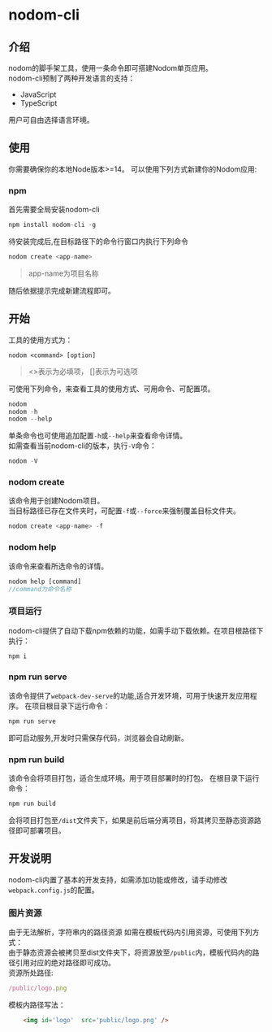 # nodom-cli

## 介绍
nodom的脚手架工具，使用一条命令即可搭建Nodom单页应用。  
nodom-cli预制了两种开发语言的支持：
* JavaScript
* TypeScript  

用户可自由选择语言环境。
## 使用
你需要确保你的本地Node版本>=14。
可以使用下列方式新建你的Nodom应用:
### npm
首先需要全局安装nodom-cli
```js
npm install nodom-cli -g
```
待安装完成后,在目标路径下的命令行窗口内执行下列命令
```js
nodom create <app-name>
```



> app-name为项目名称  

随后依据提示完成新建流程即可。

## 开始
工具的使用方式为：
```
nodom <command> [option]
```
> <>表示为必填项， []表示为可选项  

可使用下列命令，来查看工具的使用方式、可用命令、可配置项。
```js
nodom
nodom -h
nodom --help
```
单条命令也可使用追加配置`-h`或`--help`来查看命令详情。  
如需查看当前nodom-cli的版本，执行`-V`命令：
```js
nodom -V
```

### nodom create
该命令用于创建Nodom项目。  
当目标路径已存在文件夹时，可配置`-f`或`--force`来强制覆盖目标文件夹。
```js
nodom create <app-name> -f
```

### nodom help
该命令来查看所选命令的详情。
```js
nodom help [command]
//command为命令名称
```

### 项目运行
nodom-cli提供了自动下载npm依赖的功能，如需手动下载依赖。在项目根路径下执行：
```js
npm i
```
### npm run serve
该命令提供了`webpack-dev-serve`的功能,适合开发环境，可用于快速开发应用程序。
在项目根目录下运行命令：
```js
npm run serve
```
即可启动服务,开发时只需保存代码，浏览器会自动刷新。
### npm run build
该命令会将项目打包，适合生成环境。用于项目部署时的打包。
在根目录下运行命令：
```js
npm run build
```
会将项目打包至`/dist`文件夹下，如果是前后端分离项目，将其拷贝至静态资源路径即可部署项目。
## 开发说明
nodom-cli内置了基本的开发支持，如需添加功能或修改，请手动修改`webpack.config.js`的配置。
### 图片资源
由于无法解析，字符串内的路径资源 
如需在模板代码内引用资源，可使用下列方式：  
由于静态资源会被拷贝至dist文件夹下，将资源放至`/public`内，模板代码内的路径引用对应的绝对路径即可成功。  
资源所处路径:
```js
/public/logo.png
```
模板内路径写法：
```html
    <img id='logo'  src='public/logo.png' />
```